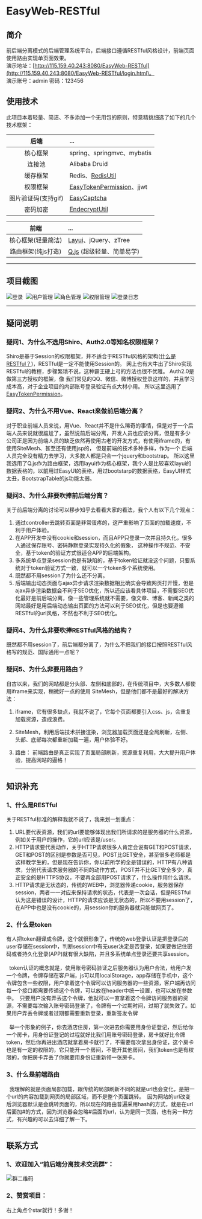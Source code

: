 # EasyWeb-RESTful
## 简介
前后端分离模式的后端管理系统平台，后端接口遵循RESTful风格设计，前端页面使用路由实现单页面效果。<br/>
演示地址：[http://115.159.40.243:8080/EasyWeb-RESTful](http://115.159.40.243:8080/EasyWeb-RESTful/login.html)。<br/>
演示账号：admin 密码：123456  
   
## 使用技术
   此项目本着轻量、简洁、不多添加一个无用包的原则，特意精挑细选了如下的几个技术框架：

后端 | ... 
:---:|:---
核心框架 | spring、springmvc、mybatis
连接池 | Alibaba Druid
缓存框架 | Redis、[RedisUtil](https://github.com/whvcse/RedisUtil)
权限框架 | [EasyTokenPermission](https://github.com/whvcse/EasyTokenPermission)、jjwt
图片验证码(支持gif) | [EasyCaptcha](https://github.com/whvcse/EasyCaptcha)
密码加密 | [EndecryptUtil](https://github.com/whvcse/EndecryptUtil)

前端 | ... 
:---:|:---
核心框架(轻量简洁) | [Layui](http://www.layui.com/)、jQuery、zTree
路由框架(纯js打造) | [Q.js](https://github.com/itorr/q.js) (超级轻量、简单易学)

------------------------

## 项目截图
![登录](https://github.com/whvcse/EasyWeb-RESTful/blob/master/WebRoot/assets/images/screenshot_login.png) 
![用户管理](https://github.com/whvcse/EasyWeb-RESTful/blob/master/WebRoot/assets/images/screenshot_user.png)
![角色管理](https://github.com/whvcse/EasyWeb-RESTful/blob/master/WebRoot/assets/images/screenshot_role.png)
![权限管理](https://github.com/whvcse/EasyWeb-RESTful/blob/master/WebRoot/assets/images/screenshot_permission.png)
![登录日志](https://github.com/whvcse/EasyWeb-RESTful/blob/master/WebRoot/assets/images/screenshot_loginrecode.png)
 
 ---------------------------
 
## 疑问说明
### 疑问1、为什么不选用Shiro、Auth2.0等知名权限框架？
  Shiro是基于Session的权限框架，并不适合于RESTful风格的架构([什么是RESTful？]())，RESTful是一定不能使用Session的。 
网上也有大牛出了Shiro实现RESTful的教程，步骤繁琐不说，这种霸王硬上弓的方法也很不优雅。 Auth2.0是做第三方授权的框架，像
我们常见的QQ、微信、微博授权登录这样的，并且学习成本高，对于企业项目的内部账号登录验证有点大材小用。 所以这里选用了[EasyTokenPermission](https://github.com/whvcse/EasyTokenPermission)。
        
### 疑问2、为什么不用Vue、React来做前后端分离？
对于职业前端人员来说，用Vue、React并不是什么稀奇的事情，但是对于一个后端人员来说就很尴尬了，虽然说前后端分离，开发人员也应该分离，但是有多少
公司正是因为前端人员的缺乏依然再使用古老的开发方式，有使用iframe的，有使用SiteMesh、甚至还有使用jsp的，  但是前端的技术多种多样，作为一个
后端人员完全没有精力去学习，大多数人都是只会一个jquery和bootstrap。 所以这里我选用了Q.js作为路由框架，选用layui作为核心框架，我个人是比较喜欢layui的数据表格的，以前用过EasyUI的表格，用过bootstarp的数据表格，EasyUI样式太丑，BootstrapTable的js功能太弱。
       
### 疑问3、为什么非要吹捧前后端分离？
关于前后端分离的讨论可以移步知乎去看看大家的看法，我个人有以下几个观点：
1. 通过controller去跳转页面是非常蛋疼的，这严重影响了页面的加载速度，不利于用户体验。 
2. 在APP开发中没有cookie和session，而且APP只登录一次并且持久化，很多人通过保存账号、密码静默登录实现持久化的假象，
这种操作不规范、不安全，基于token的验证方式很适合APP的后端架构。
3. 多系统单点登录session也是有缺陷的，基于token验证就没这个问题，只要系统对于token验证方式一致，就可以一个token多个系统使用。
4. 既然都不用session了为什么还不分离。
5. 后端输出动态页面与ajax异步请求渲染数据相比确实会导致网页打开慢，但是ajax异步渲染数据会不利于SEO优化，所以还应该看具体项目，不需要SEO优化最好是前后端分离，像一些管理系统就不需要，像文章、博客、新闻之类的网站最好是用后端动态输出页面的方法可以利于SEO优化，但是也要遵循RESTful的url风格，不然也不利于SEO优化。   
        
### 疑问4、为什么非要吹捧RESTful风格的结构？
既然都不用session了，前后端都分离了，为什么不把我们的接口按照RESTful风格写的规范、国际通用一点呢？
     
### 疑问5、为什么非要用路由？
自古以来，我们的网站都是分头部、左侧和底部的，在传统项目中，大多数人都使用iframe来实现，稍微好一点的使用 SiteMesh，但是他们都不是最好的解决方法：
1. iframe，它有很多缺点，我就不说了，它每个页面都要引入css、js，会重复加载资源，造成浪费。
2. SiteMesh，利用后端技术拼接渲染，浏览器加载页面还是全局刷新，左侧、头部、底部每次都重新加载一遍，用户体验不好。
3. 路由： 前端路由是真正实现了页面局部刷新，资源重复利用，大大提升用户体验，提高网站的逼格！
     
     -------------------
     
## 知识补充
### 1、什么是RESTful
关于RESTful标准的解释我就不说了，我来划一划重点：
1. URL要代表资源，我们的url要能够体现出我们所请求的是服务器的什么资源，例如关于用户的操作，它的url应该是/user。
2. HTTP请求要代表动作，关于HTTP请求很多人肯定会说有GET和POST请求，GET和POST的区别是参数是否可见，POST比GET安全，甚至很多老师都是这样教学生的，但是现在告诉你，你以前所学的全是错误的，HTTP有八种请求，分别代表请求服务器的不同的动作方式，POST并不比GET安全多少，真正安全的是HTTPS协议，不要再全部用POST请求了，什么操作用什么请求。
3. HTTP请求是无状态的，传统的WEB中，浏览器传递cookie，服务器保存session，两者一一对应来保持请求的状态，代表是一次会话，但是RESTful认为这是错误的设计，HTTP的请求应该是无状态的，所以不要用session了，在APP中也是没有cookie的，用session你的服务器就只能做网页了。
       
### 2、什么是token
   有人把token翻译成令牌，这个就很形象了，传统的web登录认证是把登录后的user存储在session中，判断session中有无user决定是否登录，如果要做记住密码或者持久化登录(APP)就有很大缺陷，并且多系统单点登录还要共享session。<br/><br/>
   token认证的概念就是，使用账号密码验证之后服务器认为用户合法，给用户发一个令牌，令牌存储在客户端，js可以用localStorage，app存储在手机中，这个令牌包含一些权限，用户拿着这个令牌可以访问服务器的一些资源，客户端再访问每一个接口都需要传递这个令牌，可以放在header中统一设置，也可以放在参数中。  只要用户没有弄丢这个令牌，他就可以一直拿着这个令牌访问服务器的资源，不需要每次输入账号密码登录了，令牌有一个过期时间，过期了就失效了。如果用户弄丢令牌或者过期都需要重新登录，重新签发令牌 <br/><br/>
   举一个形象的例子，你去酒店住房，第一次进去你需要用身份证登记，然后给你一个房卡，用身份证登记的过程就好比我们用账号密码登录，房卡就好比令牌token，然后你再进出酒店就拿着房卡就行了，不需要每次拿出身份证，这个房卡也是有一定的权限的，它只能开一个房间，不能开其他房间，我们token也是有权限的，你把房卡弄丢了你就要用身份证重新领一张房卡。
     
### 3、什么是前端路由
   我理解的就是页面局部加载，跟传统的局部刷新不同的就是url也会变化，是把一个url的内容加载到网页的局部区域，而不是整个页面跳转。  因为网站的url改变后浏览器默认是会跳转页面的，所以现在的路由普遍采用hash的方式，就是在url后面加#的方式，因为浏览器会忽略#后面的url，认为是同一页面，也有另一种方式，有兴趣的可以去详细了解一下。 
    
----------------
    
## 联系方式
### 1、欢迎加入“前后端分离技术交流群”：
![群二维码](https://github.com/whvcse/EasyWeb-RESTful/blob/master/WebRoot/assets/images/images_qqgroup.png)
      
### 2、赞赏项目：
右上角点个star就行！多谢！ 
